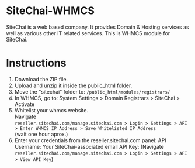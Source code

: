 # SiteChai-WHMCS
SiteChai is a web based company. It provides Domain & Hosting services as well as various other IT related services. This is WHMCS module for SiteChai.

# Instructions

1. Download the ZIP file.
2. Upload and unzip it inside the public_html folder.
3. Move the "sitechai" folder to:
` /public_html/modules/registrars/ `
4. In WHMCS, go to:
System Settings > Domain Registrars > SiteChai > Activate
5. Whitelist your whmcs website. <br>
Navigate <br>
` reseller.sitechai.com/manage.sitechai.com > Login > Settings > API > Enter WHMCS IP Address > Save Whitelisted IP Address `<br>
(wait one hour aprox.)
6. Enter your credentials from the reseller.sitechai.com panel:
   API Username: Your SiteChai-associated email
   API Key: (Navigate ` reseller.sitechai.com/manage.sitechai.com > Login > Settings > API > View API Key `)




